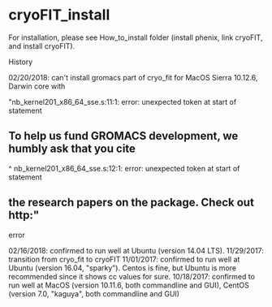 # cryoFIT_install

For installation, please see How_to_install folder (install phenix, link cryoFIT, and install cryoFIT).

History

02/20/2018: can't install gromacs part of cryo_fit for MacOS
Sierra 10.12.6, Darwin core with

"nb_kernel201_x86_64_sse.s:11:1: error: unexpected token at start of statement
## To help us fund GROMACS development, we humbly ask that you cite
^
nb_kernel201_x86_64_sse.s:12:1: error: unexpected token at start of statement
## the research papers on the package. Check out http:"

error


02/16/2018: confirmed to run well at Ubuntu (version 14.04 LTS).
11/29/2017: transition from cryo_fit to cryoFIT
11/01/2017: confirmed to run well at Ubuntu (version 16.04, "sparky"). Centos is fine, but Ubuntu is more recommended since it shows cc values for sure.
10/18/2017: confirmed to run well at MacOS (version 10.11.6, both commandline and GUI), CentOS (version 7.0, "kaguya", both commandline and GUI)
